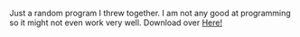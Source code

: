 Just a random program I threw together. I am not any good at programming so it might not even work very well.
Download over [Here!](https://www.themebeta.com/chrome/theme/1166974)
